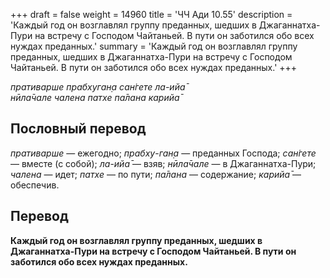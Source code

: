 +++
draft = false
weight = 14960
title = 'ЧЧ Ади 10.55'
description = 'Каждый год он возглавлял группу преданных, шедших в Джаганнатха-Пури на встречу с Господом Чайтаньей. В пути он заботился обо всех нуждах преданных.'
summary = 'Каждый год он возглавлял группу преданных, шедших в Джаганнатха-Пури на встречу с Господом Чайтаньей. В пути он заботился обо всех нуждах преданных.'
+++

_пративарше прабхуган̣а сан̇гете ла-ийа̄  
нӣла̄чале чалена патхе па̄лана карийа̄_

## Пословный перевод

_пративарше_ — ежегодно; _прабху_\-_ган̣а_ — преданных Господа; _сан̇гете_ — вместе (с собой); _ла_\-_ийа̄_ — взяв; _нӣла̄чале_ — в Джаганнатха-Пури; _чалена_ — идет; _патхе_ — по пути; _па̄лана_ — содержание; _карийа̄_ — обеспечив.

## Перевод

**Каждый год он возглавлял группу преданных, шедших в Джаганнатха-Пури на встречу с Господом Чайтаньей. В пути он заботился обо всех нуждах преданных.**
